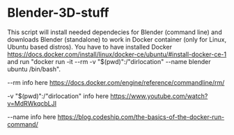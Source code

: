 # Blender-3D-stuff
This script will install needed dependecies for Blender (command line) and downloads Blender (standalone) to work in Docker container (only for Linux, Ubuntu based distros). You have to have installed Docker https://docs.docker.com/install/linux/docker-ce/ubuntu/#install-docker-ce-1 and run "docker run -it --rm -v "$(pwd)":/"dirlocation" --name blender ubuntu /bin/bash".

--rm info here https://docs.docker.com/engine/reference/commandline/rm/

-v "$(pwd)":/"dirlocation" info here https://www.youtube.com/watch?v=MdRWkqcbLJI

--name info here https://blog.codeship.com/the-basics-of-the-docker-run-command/


